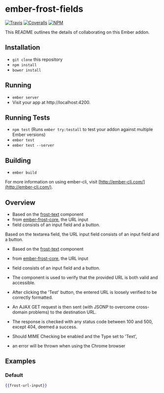 # ember-frost-fields

[![Travis][ci-img]][ci-url] [![Coveralls][cov-img]][cov-url] [![NPM][npm-img]][npm-url]

This README outlines the details of collaborating on this Ember addon.

## Installation

* `git clone` this repository
* `npm install`
* `bower install`

## Running

* `ember server`
* Visit your app at http://localhost:4200.

## Running Tests

* `npm test` (Runs `ember try:testall` to test your addon against multiple Ember versions)
* `ember test`
* `ember test --server`

## Building

* `ember build`

For more information on using ember-cli, visit [http://ember-cli.com/](http://ember-cli.com/).

[ci-img]: https://img.shields.io/travis/ciena-frost/ember-frost-fields.svg "Travis CI Build Status"
[ci-url]: https://travis-ci.org/ciena-frost/ember-frost-fields
[cov-img]: https://img.shields.io/coveralls/ciena-frost/ember-frost-fields.svg "Coveralls Code Coverage"
[cov-url]: https://coveralls.io/github/ciena-frost/ember-frost-fields
[npm-img]: https://img.shields.io/npm/v/ember-frost-fields.svg "NPM Version"
[npm-url]: https://www.npmjs.com/package/ember-frost-fields

## Overview
+ Based on the [frost-text](http://ciena-frost.github.io/ember-frost-core/#/field) component
+ from [ember-frost-core](https://github.com/ciena-frost/ember-frost-core), the URL input
+ field consists of an input field and a button.

Based on the textarea field, the URL input field consists of an input field and a button.

+ Based on the [frost-text](http://ciena-frost.github.io/ember-frost-core/#/field) component
+ from [ember-frost-core](https://github.com/ciena-frost/ember-frost-core), the URL input
+ field consists of an input field and a button.


+ The component is used to verify that the provided URL is both valid and accessible.

+ After clicking the 'Test' button, the entered URL is loosely verified to be correctly formatted.
+ An AJAX GET request is then sent (with JSONP to overcome cross-domain problems) to the destination URL.
+ The response is checked with any status code between 100 and 500, except 404, deemed a success.

+ Should MIME Checking be enabled and the Type set to 'Text', 
+ an error will be thrown when using the Chrome browser

## Examples

### Default
```handlebars
{{frost-url-input}}
```

